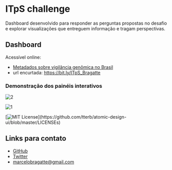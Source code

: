 
# ITpS challenge

Dashboard desenvolvido para responder as perguntas propostas no desafio e explorar visualizações que entreguem informação e tragam perspectivas.




## Dashboard
Acessível online:
 - [Metadados sobre vigilância genômica no Brasil](https://bit.ly/ITpS_Bragatte)
 - url encurtada: https://bit.ly/ITpS_Bragatte


### Demonstração dos painéis interativos

![2](https://i.imgur.com/xOd5KvD.png)

![1](https://i.imgur.com/w4iuTQb.png)

[![MIT License](https://img.shields.io/apm/l/atomic-design-ui.svg?)](https://github.com/tterb/atomic-design-ui/blob/master/LICENSEs)

## Links para contato

- [GitHub](https://github.com/BragatteMAS/)
- [Twitter](https://twitter.com/MarceloBragatte)
- marcelobragatte@gmail.com




